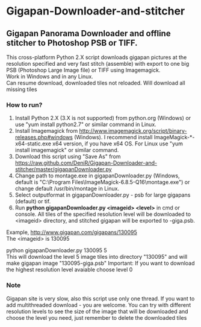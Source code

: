 Gigapan-Downloader-and-stitcher
===============================

## Gigapan Panorama Downloader and offline stitcher to Photoshop PSB or TIFF. 

This cross-platform Python 2.X script downloads gigapan pictures at the resolution specified and very fast stitch (assemble) with export to one big PSB (Photoshop Large Image file) or TIFF using Imagemagick.  
Work in Windows and in any Linux.  
Can resume download, downloaded tiles not reloaded. Will download all missing tiles  

### How to run?
1. Install Python 2.X (3.X is not supported) from python.org (Windows) or use "yum install python2.7" or similar command in Linux.  
2. Install Imagemagick from http://www.imagemagick.org/script/binary-releases.php#windows (Windows). I recommend install ImageMagick-*-x64-static.exe x64 version, if you have x64 OS. For Linux use "yum install imagemagick" or similar command.  
3. Download this script using "Save As" from https://raw.github.com/DeniR/Gigapan-Downloader-and-stitcher/master/gigapanDownloader.py  
4. Change path to montage.exe in gigapanDownloader.py (Windows, default is "C:\\Program Files\\ImageMagick-6.8.5-Q16\\montage.exe") or change default /usr/bin/montage in Linux.  
5. Select outputformat in gigapanDownloader.py - psb for large gigapans (default) or tif.  
6. Run **python gigapanDownloader.py \<imageid> \<level>** in cmd or console. All tiles of the specified resolution level will be downloaded to \<imageid> directory, and stitched gigapan will be exported to <imageid>-giga.psb.

Example, http://www.gigapan.com/gigapans/130095  
The \<imageid> is 130095

python gigapanDownloader.py 130095 5  
This will download the level 5 image tiles into directory "130095" and will make gigapan image "130095-giga.psb"
Important: If you want to download the highest resolution level avaiable choose level 0  

### Note

Gigapan site is very slow, also this script use only one thread. If you want to add multithreaded download - you are welcome.
You can try with different resolution levels to see the size of the image that will be downloaded and choose the level you need, just remember to delete the downloaded tiles